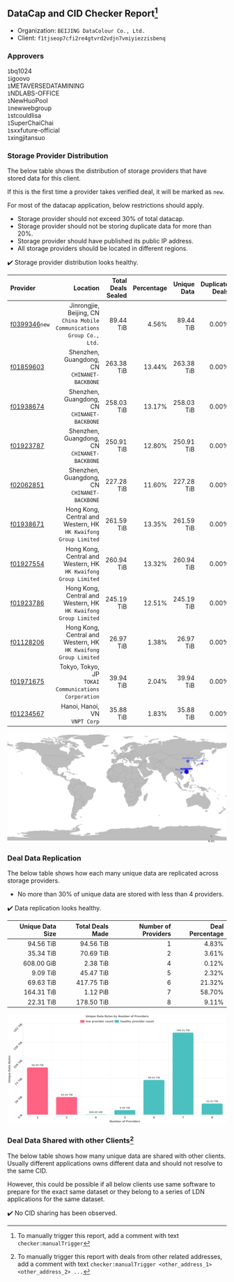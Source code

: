 ## DataCap and CID Checker Report[^1]
 - Organization: `BEIJING DataColour Co., Ltd.`
 - Client: `f1tjseop7cfi2re4gtvrd2vdjn7vmiyiezzisbenq`
### Approvers
`1`bq1024<br/>`1`igoovo<br/>`1`METAVERSEDATAMINING<br/>`1`NDLABS-OFFICE<br/>`1`NewHuoPool<br/>`1`newwebgroup<br/>`1`stcouldlisa<br/>`1`SuperChaiChai<br/>`1`sxxfuture-official<br/>`1`xingjitansuo

### Storage Provider Distribution
The below table shows the distribution of storage providers that have stored data for this client.

If this is the first time a provider takes verified deal, it will be marked as `new`.

For most of the datacap application, below restrictions should apply.
 - Storage provider should not exceed 30% of total datacap.
 - Storage provider should not be storing duplicate data for more than 20%.
 - Storage provider should have published its public IP address.
 - All storage providers should be located in different regions.

✔️ Storage provider distribution looks healthy.

| Provider                                                  |                                                                  Location | Total Deals Sealed | Percentage | Unique Data | Duplicate Deals |
| :-------------------------------------------------------- | ------------------------------------------------------------------------: | -----------------: | ---------: | ----------: | --------------: |
| [f0399346](https://filfox.info/en/address/f0399346)`new`  | Jinrongjie, Beijing, CN<br/>`China Mobile Communications Group Co., Ltd.` |          89.44 TiB |      4.56% |   89.44 TiB |           0.00% |
| [f01859603](https://filfox.info/en/address/f01859603)     |                           Shenzhen, Guangdong, CN<br/>`CHINANET-BACKBONE` |         263.38 TiB |     13.44% |  263.38 TiB |           0.00% |
| [f01938674](https://filfox.info/en/address/f01938674)     |                           Shenzhen, Guangdong, CN<br/>`CHINANET-BACKBONE` |         258.03 TiB |     13.17% |  258.03 TiB |           0.00% |
| [f01923787](https://filfox.info/en/address/f01923787)     |                           Shenzhen, Guangdong, CN<br/>`CHINANET-BACKBONE` |         250.91 TiB |     12.80% |  250.91 TiB |           0.00% |
| [f02062851](https://filfox.info/en/address/f02062851)     |                           Shenzhen, Guangdong, CN<br/>`CHINANET-BACKBONE` |         227.28 TiB |     11.60% |  227.28 TiB |           0.00% |
| [f01938671](https://filfox.info/en/address/f01938671)     |        Hong Kong, Central and Western, HK<br/>`HK Kwaifong Group Limited` |         261.59 TiB |     13.35% |  261.59 TiB |           0.00% |
| [f01927554](https://filfox.info/en/address/f01927554)     |        Hong Kong, Central and Western, HK<br/>`HK Kwaifong Group Limited` |         260.94 TiB |     13.32% |  260.94 TiB |           0.00% |
| [f01923786](https://filfox.info/en/address/f01923786)     |        Hong Kong, Central and Western, HK<br/>`HK Kwaifong Group Limited` |         245.19 TiB |     12.51% |  245.19 TiB |           0.00% |
| [f01128206](https://filfox.info/en/address/f01128206)     |        Hong Kong, Central and Western, HK<br/>`HK Kwaifong Group Limited` |          26.97 TiB |      1.38% |   26.97 TiB |           0.00% |
| [f01971675](https://filfox.info/en/address/f01971675)     |                   Tokyo, Tokyo, JP<br/>`TOKAI Communications Corporation` |          39.94 TiB |      2.04% |   39.94 TiB |           0.00% |
| [f01234567](https://filfox.info/en/address/f01234567)     |                                          Hanoi, Hanoi, VN<br/>`VNPT Corp` |          35.88 TiB |      1.83% |   35.88 TiB |           0.00% |

<img src="https://raw.githubusercontent.com/data-preservation-programs/filplus-checker-assets/main/filecoin-project/filecoin-plus-large-datasets/issues/1358/1681002421748.png"/>

### Deal Data Replication
The below table shows how each many unique data are replicated across storage providers.

- No more than 30% of unique data are stored with less than 4 providers.

✔️ Data replication looks healthy.

| Unique Data Size | Total Deals Made | Number of Providers | Deal Percentage |
| ---------------: | ---------------: | ------------------: | --------------: |
|        94.56 TiB |        94.56 TiB |                   1 |           4.83% |
|        35.34 TiB |        70.69 TiB |                   2 |           3.61% |
|       608.00 GiB |         2.38 TiB |                   4 |           0.12% |
|         9.09 TiB |        45.47 TiB |                   5 |           2.32% |
|        69.63 TiB |       417.75 TiB |                   6 |          21.32% |
|       164.31 TiB |         1.12 PiB |                   7 |          58.70% |
|        22.31 TiB |       178.50 TiB |                   8 |           9.11% |

<img src="https://raw.githubusercontent.com/data-preservation-programs/filplus-checker-assets/main/filecoin-project/filecoin-plus-large-datasets/issues/1358/1681002422478.png"/>

### Deal Data Shared with other Clients[^3]
The below table shows how many unique data are shared with other clients.
Usually different applications owns different data and should not resolve to the same CID.

However, this could be possible if all below clients use same software to prepare for the exact same dataset or they belong to a series of LDN applications for the same dataset.

✔️ No CID sharing has been observed.

[^1]: To manually trigger this report, add a comment with text `checker:manualTrigger`

[^2]: Deals from those addresses are combined into this report as they are specified with `checker:manualTrigger`

[^3]: To manually trigger this report with deals from other related addresses, add a comment with text `checker:manualTrigger <other_address_1> <other_address_2> ...`
